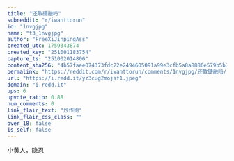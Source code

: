 ```yaml
---
title: "还敢硬融吗"
subreddit: "r/iwanttorun"
id: "1nvgjpg"
name: "t3_1nvgjpg"
author: "FreeXiJinpingAss"
created_utc: 1759343874
created_key: "251001183754"
capture_ts: "251002014806"
content_sha256: "4b57faee074373fdc22e2494605091a99e3cfb5a8a8886e579b5b3d3d3d26c30"
permalink: "https://reddit.com/r/iwanttorun/comments/1nvgjpg/还敢硬融吗/"
url: "https://i.redd.it/yz3cug2mojsf1.jpeg"
domain: "i.redd.it"
ups: 6
upvote_ratio: 0.88
num_comments: 0
link_flair_text: "炒作狗"
link_flair_css_class: ""
over_18: false
is_self: false
---
```


小黄人，隐忍
